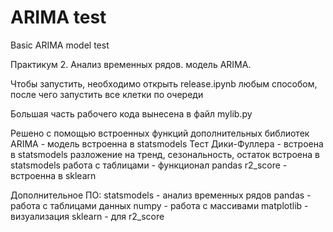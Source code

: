 # ARIMA test
 Basic ARIMA model test

Практикум 2. Анализ временных рядов. модель ARIMA.

Чтобы запустить, необходимо открыть release.ipynb любым способом,
после чего запустить все клетки по очереди

Большая часть рабочего кода вынесена в файл mylib.py

Решено с помощью встроенных функций дополнительных библиотек
ARIMA - модель встроенна в statsmodels
Тест Дики-Фуллера - встроена в statsmodels
разложение на тренд, сезональность, остаток встроена в statsmodels
работа с таблицами - функционал pandas
r2_score - встроенна в sklearn

Дополнительное ПО:
statsmodels - анализ временных рядов
pandas - работа с таблицами данных
numpy - работа с массивами
matplotlib - визуализация
sklearn - для r2_score
